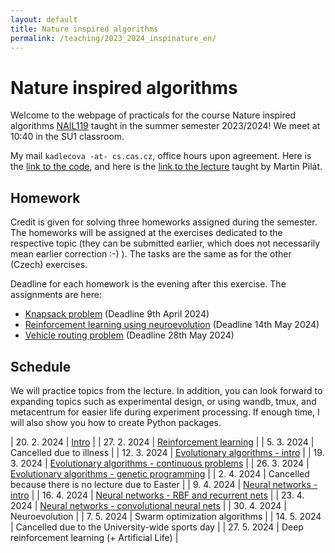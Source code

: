 ```yaml
---
layout: default 
title: Nature inspired algorithms
permalink: /teaching/2023_2024_inspinature_en/
---
```


# Nature inspired algorithms
Welcome to the webpage of practicals for the course Nature inspired algorithms [NAIL119](https://is.cuni.cz/studium/predmety/index.php?do=predmet&kod=NAIL119)
taught in the summer semester 2023/2024! We meet at 10:40 in the SU1 classroom.

My mail `kadlecova -at- cs.cas.cz`, office hours upon agreement.
Here is the [link to the code](https://github.com/gabikadlecova/inspinature), and here is the [link to the lecture](https://ktiml.mff.cuni.cz/~pilat/en/nature-inspired-algorithms/) taught by Martin Pilát.

## Homework
Credit is given for solving three homeworks assigned during the semester. The homeworks will be assigned
at the exercises dedicated to the respective topic (they can be submitted earlier, which does not
necessarily mean earlier correction :-) ). The tasks are the same as for the other (Czech)
exercises.

Deadline for each homework is the evening after this exercise. The assignments are here:

- [Knapsack problem](/teaching/2023_2024_inspinature_hw1/) (Deadline 9th April 2024)
- [Reinforcement learning using neuroevolution](/teaching/2023_2024_inspinature_hw2/) (Deadline 14th May 2024)
- [Vehicle routing problem](/teaching/2023_2024_inspinature_hw3/) (Deadline 28th May 2024)

## Schedule
We will practice topics from the lecture. In addition, you can look forward to expanding topics such as
experimental design, or using wandb, tmux, and metacentrum for easier life during experiment processing.
If enough time, I will also show you how to create Python packages.

| 20. 2. 2024 | [Intro](https://github.com/gabikadlecova/inspinature/tree/main/en/01-intro) |
| 27. 2. 2024 | [Reinforcement learning](https://github.com/gabikadlecova/inspinature/tree/main/en/02-rl) |
| 5. 3. 2024 | Cancelled due to illness	 |
| 12. 3. 2024 | [Evolutionary algorithms - intro](https://github.com/gabikadlecova/inspinature/tree/main/en/03-ea)	 |
| 19. 3. 2024 | [Evolutionary algorithms - continuous problems](https://github.com/gabikadlecova/inspinature/tree/main/en/04-ea-cc)	|
| 26. 3. 2024 | [Evolutionary algorithms - genetic programming](https://github.com/gabikadlecova/inspinature/tree/main/en/05-gp)	 |
| 2. 4. 2024 | 	Cancelled because there is no lecture due to Easter |
| 9. 4. 2024 | 	[Neural networks - intro](https://github.com/gabikadlecova/inspinature/tree/main/en/06-nn/) |
| 16. 4. 2024 | 	[Neural networks - RBF and recurrent nets](https://github.com/gabikadlecova/inspinature/tree/main/en/07-rbf) |
| 23. 4. 2024 | 	[Neural networks - convolutional neural nets](https://github.com/gabikadlecova/inspinature/tree/main/en/08-cnn) |
| 30. 4. 2024 | 	Neuroevolution |
| 7. 5. 2024 | 	Swarm optimization algorithms |
| 14. 5. 2024 | Cancelled due to the University-wide sports day |
| 27. 5. 2024 | 	Deep reinforcement learning (+ Artificial Life) |
